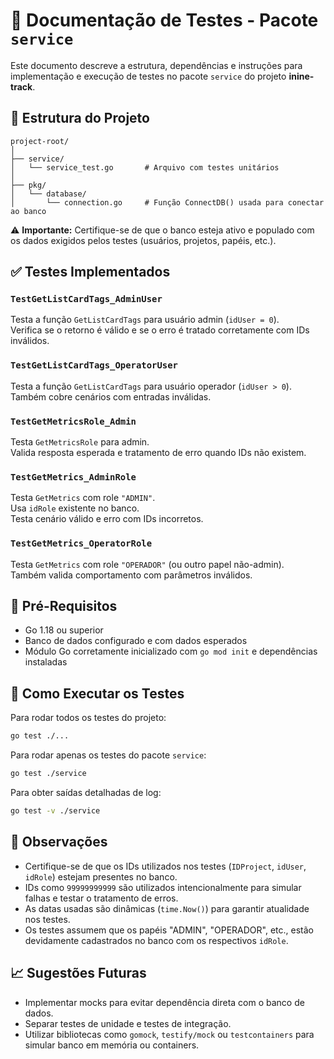 
# 🧪 Documentação de Testes - Pacote `service`

Este documento descreve a estrutura, dependências e instruções para implementação e execução de testes no pacote `service` do projeto **inine-track**.

## 📂 Estrutura do Projeto

```
project-root/
│
├── service/
│   └── service_test.go       # Arquivo com testes unitários
│
├── pkg/
│   └── database/
│       └── connection.go     # Função ConnectDB() usada para conectar ao banco
```

⚠️ **Importante:** Certifique-se de que o banco esteja ativo e populado com os dados exigidos pelos testes (usuários, projetos, papéis, etc.).

## ✅ Testes Implementados

### `TestGetListCardTags_AdminUser`

Testa a função `GetListCardTags` para usuário admin (`idUser = 0`).  
Verifica se o retorno é válido e se o erro é tratado corretamente com IDs inválidos.

### `TestGetListCardTags_OperatorUser`

Testa a função `GetListCardTags` para usuário operador (`idUser > 0`).  
Também cobre cenários com entradas inválidas.

### `TestGetMetricsRole_Admin`

Testa `GetMetricsRole` para admin.  
Valida resposta esperada e tratamento de erro quando IDs não existem.

### `TestGetMetrics_AdminRole`

Testa `GetMetrics` com role `"ADMIN"`.  
Usa `idRole` existente no banco.  
Testa cenário válido e erro com IDs incorretos.

### `TestGetMetrics_OperatorRole`

Testa `GetMetrics` com role `"OPERADOR"` (ou outro papel não-admin).  
Também valida comportamento com parâmetros inválidos.

## 🔧 Pré-Requisitos

- Go 1.18 ou superior  
- Banco de dados configurado e com dados esperados  
- Módulo Go corretamente inicializado com `go mod init` e dependências instaladas

## 🚀 Como Executar os Testes

Para rodar todos os testes do projeto:

```bash
go test ./...
```

Para rodar apenas os testes do pacote `service`:

```bash
go test ./service
```

Para obter saídas detalhadas de log:

```bash
go test -v ./service
```

## 📌 Observações

- Certifique-se de que os IDs utilizados nos testes (`IDProject`, `idUser`, `idRole`) estejam presentes no banco.
- IDs como `99999999999` são utilizados intencionalmente para simular falhas e testar o tratamento de erros.
- As datas usadas são dinâmicas (`time.Now()`) para garantir atualidade nos testes.
- Os testes assumem que os papéis "ADMIN", "OPERADOR", etc., estão devidamente cadastrados no banco com os respectivos `idRole`.

## 📈 Sugestões Futuras

- Implementar mocks para evitar dependência direta com o banco de dados.
- Separar testes de unidade e testes de integração.
- Utilizar bibliotecas como `gomock`, `testify/mock` ou `testcontainers` para simular banco em memória ou containers.